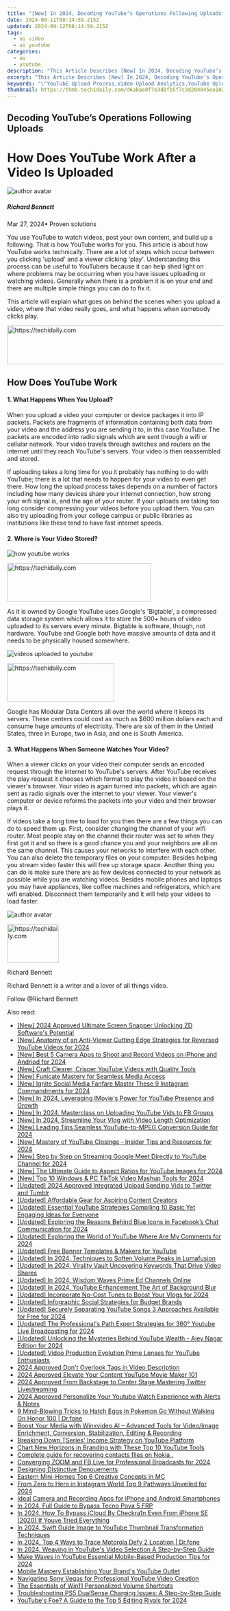 ```yaml
---
title: "[New] In 2024, Decoding YouTube’s Operations Following Uploads"
date: 2024-09-11T08:14:59.215Z
updated: 2024-09-12T08:14:59.215Z
tags:
  - ai video
  - ai youtube
categories:
  - ai
  - youtube
description: "This Article Describes [New] In 2024, Decoding YouTube’s Operations Following Uploads"
excerpt: "This Article Describes [New] In 2024, Decoding YouTube’s Operations Following Uploads"
keywords: "\"YouTubE Upload Process,Video Upload Analytics,YouTube Upload Efficiency,Content Delivery Mechanisms,YouTube Post-Upload Strategies,Platform Operational Insights,Video Upload Optimization\""
thumbnail: https://thmb.techidaily.com/d6abae0f7e3d8fb5f7c3d204845ee10283f20e49e0d3d6312bf5d54b51961985.jpg
---
```


## Decoding YouTube’s Operations Following Uploads

# How Does YouTube Work After a Video Is Uploaded

![author avatar](https://images.wondershare.com/filmora/article-images/richard-bennett.jpg)

##### Richard Bennett

 Mar 27, 2024• Proven solutions

You use YouTube to watch videos, post your own content, and build up a following. That is how YouTube works for you. This article is about how YouTube works technically. There are a lot of steps which occur between you clicking 'upload' and a viewer clicking 'play'. Understanding this process can be useful to YouTubers because it can help shed light on where problems may be occurring when you have issues uploading or watching videos. Generally when there is a problem it is on your end and there are multiple simple things you can do to fix it.

This article will explain what goes on behind the scenes when you upload a video, where that video really goes, and what happens when somebody clicks play.

<!-- affiliate ads begin -->
<a href="https://unicoeye.pxf.io/c/5597632/2134228/18498" target="_top" id="2134228">
  <img src="//a.impactradius-go.com/display-ad/18498-2134228" border="0" alt="https://techidaily.com" width="728" height="90"/>
</a>
<img height="0" width="0" src="https://unicoeye.pxf.io/i/5597632/2134228/18498" style="position:absolute;visibility:hidden;" border="0" />
<!-- affiliate ads end -->

## How Does YouTube Work

#### 1\. What Happens When You Upload?

When you upload a video your computer or device packages it into IP packets. Packets are fragments of information containing both data from your video and the address you are sending it to, in this case YouTube. The packets are encoded into radio signals which are sent through a wifi or cellular network. Your video travels through switches and routers on the internet until they reach YouTube's servers. Your video is then reassembled and stored.

If uploading takes a long time for you it probably has nothing to do with YouTube; there is a lot that needs to happen for your video to even get there. How long the upload process takes depends on a number of factors including how many devices share your internet connection, how strong your wifi signal is, and the age of your router. If your uploads are taking too long consider compressing your videos before you upload them. You can also try uploading from your college campus or public libraries as institutions like these tend to have fast internet speeds.

#### 2\. Where is Your Video Stored?

![how youtube works](https://images.wondershare.com/filmora/article-images/how-youtube-works.JPG)

<!-- affiliate ads begin -->
<a href="https://aligracehair.sjv.io/c/5597632/2135416/19272" target="_top" id="2135416">
  <img src="//a.impactradius-go.com/display-ad/19272-2135416" border="0" alt="https://techidaily.com" width="336" height="90"/>
</a>
<img height="0" width="0" src="https://aligracehair.sjv.io/i/5597632/2135416/19272" style="position:absolute;visibility:hidden;" border="0" />
<!-- affiliate ads end -->

As it is owned by Google YouTube uses Google's 'Bigtable', a compressed data storage system which allows it to store the 500+ hours of video uploaded to its servers every minute. Bigtable is software, though, not hardware. YouTube and Google both have massive amounts of data and it needs to be physically housed somewhere.

![videos uploaded to youtube](https://images.wondershare.com/filmora/article-images/videos-uploaded-to-youtube.jpg)

<!-- affiliate ads begin -->
<a href="https://bluettius.sjv.io/c/5597632/2139116/17108" target="_top" id="2139116">
  <img src="//a.impactradius-go.com/display-ad/17108-2139116" border="0" alt="https://techidaily.com" width="250" height="90"/>
</a>
<img height="0" width="0" src="https://bluettius.sjv.io/i/5597632/2139116/17108" style="position:absolute;visibility:hidden;" border="0" />
<!-- affiliate ads end -->

Google has Modular Data Centers all over the world where it keeps its servers. These centers could cost as much as $600 million dollars each and consume huge amounts of electricity. There are six of them in the United States, three in Europe, two in Asia, and one is South America.

#### 3\. What Happens When Someone Watches Your Video?

When a viewer clicks on your video their computer sends an encoded request through the internet to YouTube's servers. After YouTube receives the play request it chooses which format to play the video in based on the viewer's browser. Your video is again turned into packets, which are again sent as radio signals over the internet to your viewer. Your viewer's computer or device reforms the packets into your video and their browser plays it.

If videos take a long time to load for you then there are a few things you can do to speed them up. First, consider changing the channel of your wifi router. Most people stay on the channel their router was set to when they first got it and so there is a good chance you and your neighbors are all on the same channel. This causes your networks to interfere with each other. You can also delete the temporary files on your computer. Besides helping you stream video faster this will free up storage space. Another thing you can do is make sure there are as few devices connected to your network as possible while you are watching videos. Besides mobile phones and laptops you may have appliances, like coffee machines and refrigerators, which are wifi enabled. Disconnect them temporarily and it will help your videos to load faster.

![author avatar](https://images.wondershare.com/filmora/article-images/richard-bennett.jpg)

<!-- affiliate ads begin -->
<a href="https://aligracehair.sjv.io/c/5597632/2135406/19272" target="_top" id="2135406">
  <img src="//a.impactradius-go.com/display-ad/19272-2135406" border="0" alt="https://techidaily.com" width="120" height="90"/>
</a>
<img height="0" width="0" src="https://aligracehair.sjv.io/i/5597632/2135406/19272" style="position:absolute;visibility:hidden;" border="0" />
<!-- affiliate ads end -->

Richard Bennett

Richard Bennett is a writer and a lover of all things video.

Follow @Richard Bennett

<ins class="adsbygoogle"
     style="display:block"
     data-ad-format="autorelaxed"
     data-ad-client="ca-pub-7571918770474297"
     data-ad-slot="1223367746"></ins>

<ins class="adsbygoogle"
     style="display:block"
     data-ad-client="ca-pub-7571918770474297"
     data-ad-slot="8358498916"
     data-ad-format="auto"
     data-full-width-responsive="true"></ins>

<span class="atpl-alsoreadstyle">Also read:</span>
<div><ul>
<li><a href="https://screen-capture.techidaily.com/new-2024-approved-ultimate-screen-snapper-unlocking-zd-softwares-potential/"><u>[New] 2024 Approved Ultimate Screen Snapper Unlocking ZD Software's Potential</u></a></li>
<li><a href="https://youtube-tips.techidaily.com/natomy-of-an-anti-viewer-cutting-edge-strategies-for-reversed-youtube-videos-for-2024/"><u>[New] Anatomy of an Anti-Viewer Cutting Edge Strategies for Reversed YouTube Videos for 2024</u></a></li>
<li><a href="https://facebook-record-videos.techidaily.com/new-best-5-camera-apps-to-shoot-and-record-videos-on-iphone-and-andriod-for-2024/"><u>[New] Best 5 Camera Apps to Shoot and Record Videos on iPhone and Andriod for 2024</u></a></li>
<li><a href="https://youtube-tips.techidaily.com/raft-clearer-crisper-youtube-videos-with-quality-tools/"><u>[New] Craft Clearer, Crisper YouTube Videos with Quality Tools</u></a></li>
<li><a href="https://some-techniques.techidaily.com/new-funicate-mastery-for-seamless-media-access/"><u>[New] Funicate Mastery for Seamless Media Access</u></a></li>
<li><a href="https://fox-http.techidaily.com/new-ignite-social-media-fanfare-master-these-9-instagram-commandments-for-2024/"><u>[New] Ignite Social Media Fanfare Master These 9 Instagram Commandments for 2024</u></a></li>
<li><a href="https://youtube-tips.techidaily.com/n-2024-leveraging-imovies-power-for-youtube-presence-and-growth/"><u>[New] In 2024, Leveraging IMovie's Power for YouTube Presence and Growth</u></a></li>
<li><a href="https://youtube-tips.techidaily.com/n-2024-masterclass-on-uploading-youtube-vids-to-fb-groups/"><u>[New] In 2024, Masterclass on Uploading YouTube Vids to FB Groups</u></a></li>
<li><a href="https://youtube-tips.techidaily.com/n-2024-streamline-your-vlog-with-video-length-optimization/"><u>[New] In 2024, Streamline Your Vlog with Video Length Optimization</u></a></li>
<li><a href="https://vp-tips.techidaily.com/new-leading-tips-seamless-youtube-to-mpeg-conversion-guide-for-2024/"><u>[New] Leading Tips Seamless YouTube-to-MPEG Conversion Guide for 2024</u></a></li>
<li><a href="https://youtube-tips.techidaily.com/astery-of-youtube-closings-insider-tips-and-resources-for-2024/"><u>[New] Mastery of YouTube Closings - Insider Tips and Resources for 2024</u></a></li>
<li><a href="https://youtube-tips.techidaily.com/tep-by-step-on-streaming-google-meet-directly-to-youtube-channel-for-2024/"><u>[New] Step by Step on Streaming Google Meet Directly to YouTube Channel for 2024</u></a></li>
<li><a href="https://youtube-tips.techidaily.com/he-ultimate-guide-to-aspect-ratios-for-youtube-images-for-2024/"><u>[New] The Ultimate Guide to Aspect Ratios for YouTube Images for 2024</u></a></li>
<li><a href="https://tiktok-clips.techidaily.com/new-top-10-windows-and-pc-tiktok-video-mashup-tools-for-2024/"><u>[New] Top 10 Windows & PC TikTok Video Mashup Tools for 2024</u></a></li>
<li><a href="https://twitter-videos.techidaily.com/updated-2024-approved-integrated-upload-sending-vids-to-twitter-and-tumblr/"><u>[Updated] 2024 Approved Integrated Upload Sending Vids to Twitter and Tumblr</u></a></li>
<li><a href="https://youtube-tips.techidaily.com/ed-affordable-gear-for-aspiring-content-creators/"><u>[Updated] Affordable Gear for Aspiring Content Creators</u></a></li>
<li><a href="https://youtube-tips.techidaily.com/ed-essential-youtube-strategies-compiling-10-basic-yet-engaging-ideas-for-everyone/"><u>[Updated] Essential YouTube Strategies Compiling 10 Basic Yet Engaging Ideas for Everyone</u></a></li>
<li><a href="https://facebook-video-content.techidaily.com/updated-exploring-the-reasons-behind-blue-icons-in-facebooks-chat-communication-for-2024/"><u>[Updated] Exploring the Reasons Behind Blue Icons in Facebook’s Chat Communication for 2024</u></a></li>
<li><a href="https://eaxpv-info.techidaily.com/updated-exploring-the-world-of-youtube-where-are-my-comments-for-2024/"><u>[Updated] Exploring the World of YouTube Where Are My Comments for 2024</u></a></li>
<li><a href="https://youtube-tips.techidaily.com/ed-free-banner-templates-and-makers-for-youtube/"><u>[Updated] Free Banner Templates & Makers for YouTube</u></a></li>
<li><a href="https://fox-helps.techidaily.com/updated-in-2024-techniques-to-soften-volume-peaks-in-lumafusion/"><u>[Updated] In 2024, Techniques to Soften Volume Peaks in Lumafusion</u></a></li>
<li><a href="https://youtube-tips.techidaily.com/ed-in-2024-virality-vault-uncovering-keywords-that-drive-video-shares/"><u>[Updated] In 2024, Virality Vault Uncovering Keywords That Drive Video Shares</u></a></li>
<li><a href="https://youtube-tips.techidaily.com/ed-in-2024-wisdom-waves-prime-ed-channels-online/"><u>[Updated] In 2024, Wisdom Waves Prime Ed Channels Online</u></a></li>
<li><a href="https://youtube-tips.techidaily.com/ed-in-2024-youtube-enhancement-the-art-of-background-blur/"><u>[Updated] In 2024, YouTube Enhancement The Art of Background Blur</u></a></li>
<li><a href="https://youtube-tips.techidaily.com/ed-incorporate-no-cost-tunes-to-boost-your-vlogs-for-2024/"><u>[Updated] Incorporate No-Cost Tunes to Boost Your Vlogs for 2024</u></a></li>
<li><a href="https://youtube-tips.techidaily.com/ed-infographic-social-strategies-for-budget-brands/"><u>[Updated] Infographic Social Strategies for Budget Brands</u></a></li>
<li><a href="https://youtube-tips.techidaily.com/ed-securely-separating-youtube-songs-3-approaches-available-for-free-for-2024/"><u>[Updated] Securely Separating YouTube Songs 3 Approaches Available for Free for 2024</u></a></li>
<li><a href="https://youtube-tips.techidaily.com/ed-the-professionals-path-expert-strategies-for-360-youtube-live-broadcasting-for-2024/"><u>[Updated] The Professional's Path Expert Strategies for 360° Youtube Live Broadcasting for 2024</u></a></li>
<li><a href="https://youtube-tips.techidaily.com/ed-unlocking-the-mysteries-behind-youtube-wealth-ajey-nagar-edition-for-2024/"><u>[Updated] Unlocking the Mysteries Behind YouTube Wealth - Ajey Nagar Edition for 2024</u></a></li>
<li><a href="https://youtube-tips.techidaily.com/ed-video-production-evolution-prime-lenses-for-youtube-enthusiasts/"><u>[Updated] Video Production Evolution Prime Lenses for YouTube Enthusiasts</u></a></li>
<li><a href="https://youtube-tips.techidaily.com/approved-dont-overlook-tags-in-video-description/"><u>2024 Approved Don't Overlook Tags in Video Description</u></a></li>
<li><a href="https://youtube-tips.techidaily.com/approved-elevate-your-content-youtube-movie-maker-101/"><u>2024 Approved Elevate Your Content YouTube Movie Maker 101</u></a></li>
<li><a href="https://twitter-clips.techidaily.com/2024-approved-from-backstage-to-center-stage-mastering-twitter-livestreaming/"><u>2024 Approved From Backstage to Center Stage Mastering Twitter Livestreaming</u></a></li>
<li><a href="https://youtube-tips.techidaily.com/approved-personalize-your-youtube-watch-experience-with-alerts-and-notes/"><u>2024 Approved Personalize Your Youtube Watch Experience with Alerts & Notes</u></a></li>
<li><a href="https://pokemon-go-android.techidaily.com/9-mind-blowing-tricks-to-hatch-eggs-in-pokemon-go-without-walking-on-honor-100-drfone-by-drfone-virtual-android/"><u>9 Mind-Blowing Tricks to Hatch Eggs in Pokemon Go Without Walking On Honor 100 | Dr.fone</u></a></li>
<li><a href="https://some-approaches.techidaily.com/boost-your-media-with-winxvideo-ai-advanced-tools-for-videoimage-enrichment-conversion-stabilization-editing-and-recording/"><u>Boost Your Media with Winxvideo AI – Advanced Tools for Video/Image Enrichment, Conversion, Stabilization, Editing & Recording</u></a></li>
<li><a href="https://youtube-tips.techidaily.com/ing-down-tseries-income-strategy-on-youtube-platform/"><u>Breaking Down TSeries' Income Strategy on YouTube Platform</u></a></li>
<li><a href="https://youtube-tips.techidaily.com/-new-horizons-in-branding-with-these-top-10-youtube-tools/"><u>Chart New Horizons in Branding with These Top 10 YouTube Tools</u></a></li>
<li><a href="https://phone-solutions.techidaily.com/complete-guide-for-recovering-contacts-files-on-nokia-by-fonelab-android-recover-contacts/"><u>Complete guide for recovering contacts files on Nokia .</u></a></li>
<li><a href="https://extra-lessons.techidaily.com/converging-zoom-and-fb-live-for-professional-broadcasts-for-2024/"><u>Converging ZOOM and FB Live for Professional Broadcasts for 2024</u></a></li>
<li><a href="https://youtube-tips.techidaily.com/ning-distinctive-denouements/"><u>Designing Distinctive Denouements</u></a></li>
<li><a href="https://video-capture.techidaily.com/eastern-mini-homes-top-6-creative-concepts-in-mc/"><u>Eastern Mini-Homes Top 6 Creative Concepts in MC</u></a></li>
<li><a href="https://some-techniques.techidaily.com/from-zero-to-hero-in-instagram-world-top-9-pathways-unveiled-for-2024/"><u>From Zero to Hero in Instagram World Top 9 Pathways Unveiled for 2024</u></a></li>
<li><a href="https://youtube-tips.techidaily.com/-camera-and-recording-apps-for-iphone-and-android-smartphones/"><u>Ideal Camera and Recording Apps for iPhone and Android Smartphones</u></a></li>
<li><a href="https://bypass-frp.techidaily.com/in-2024-full-guide-to-bypass-tecno-pova-5-frp-by-drfone-android/"><u>In 2024, Full Guide to Bypass Tecno Pova 5 FRP</u></a></li>
<li><a href="https://activate-lock.techidaily.com/in-2024-how-to-bypass-icloud-by-checkra1n-even-from-iphone-se-2020-if-youve-tried-everything-by-drfone-ios/"><u>In 2024, How To Bypass iCloud By Checkra1n Even From iPhone SE (2020) If Youve Tried Everything</u></a></li>
<li><a href="https://youtube-tips.techidaily.com/24-swift-guide-image-to-youtube-thumbnail-transformation-techniques/"><u>In 2024, Swift Guide Image to YouTube Thumbnail Transformation Techniques</u></a></li>
<li><a href="https://android-location-track.techidaily.com/in-2024-top-4-ways-to-trace-motorola-defy-2-location-drfone-by-drfone-virtual-android/"><u>In 2024, Top 4 Ways to Trace Motorola Defy 2 Location | Dr.fone</u></a></li>
<li><a href="https://facebook-record-videos.techidaily.com/in-2024-weaving-in-youtubes-video-selection-a-step-by-step-guide/"><u>In 2024, Weaving in YouTube's Video Selection A Step-by-Step Guide</u></a></li>
<li><a href="https://youtube-tips.techidaily.com/waves-in-youtube-essential-mobile-based-production-tips-for-2024/"><u>Make Waves in YouTube Essential Mobile-Based Production Tips for 2024</u></a></li>
<li><a href="https://youtube-tips.techidaily.com/e-mastery-establishing-your-brands-youtube-outlet/"><u>Mobile Mastery Establishing Your Brand's YouTube Outlet</u></a></li>
<li><a href="https://youtube-tips.techidaily.com/ating-sony-vegas-for-professional-youtube-video-creation/"><u>Navigating Sony Vegas for Professional YouTube Video Creation</u></a></li>
<li><a href="https://win11-tips.techidaily.com/the-essentials-of-win11-personalized-volume-shortcuts/"><u>The Essentials of Win11 Personalized Volume Shortcuts</u></a></li>
<li><a href="https://techno-recovery.techidaily.com/troubleshooting-ps5-dualsense-charging-issues-a-step-by-step-guide/"><u>Troubleshooting PS5 DualSense Charging Issues: A Step-by-Step Guide</u></a></li>
<li><a href="https://youtube-tips.techidaily.com/bes-foe-a-guide-to-the-top-5-editing-rivals-for-2024/"><u>YouTube's Foe? A Guide to the Top 5 Editing Rivals for 2024</u></a></li>
</ul></div>

